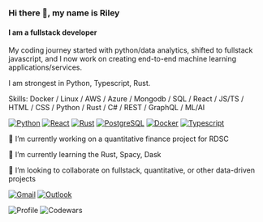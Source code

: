 ### Hi there 👋, my name is Riley
#### I am a fullstack developer

My coding journey started with python/data analytics, shifted to fullstack javascript, and I now work on creating end-to-end machine learning applications/services.

I am strongest in Python, Typescript, Rust.

Skills: Docker / Linux / AWS / Azure / Mongodb / SQL /  React / JS/TS / HTML / CSS / Python / Rust / C# / REST / GraphQL / ML/AI

[![Python](https://img.shields.io/badge/Python-3776AB?style=for-the-badge&logo=python&logoColor=white)](www.python.org)
[![React](https://img.shields.io/badge/React-20232A?style=for-the-badge&logo=react&logoColor=61DAFB)](reactjs.org)
[![Rust](https://img.shields.io/badge/Rust-000000?style=for-the-badge&logo=rust&logoColor=white)](https://www.rust-lang.org/)
[![PostgreSQL](https://img.shields.io/badge/PostgreSQL-316192?style=for-the-badge&logo=postgresql&logoColor=white)](https://www.postgresql.org/)
[![Docker](https://img.shields.io/badge/Docker-2CA5E0?style=for-the-badge&logo=docker&logoColor=white)](https://www.docker.com/)
[![Typescript](https://img.shields.io/badge/TypeScript-007ACC?style=for-the-badge&logo=typescript&logoColor=white)](https://www.typescriptlang.org/)


🔭 I’m currently working on a quantitative finance project for RDSC

🌱 I’m currently learning the Rust, Spacy, Dask

👯 I’m looking to collaborate on fullstack, quantitative, or other data-driven projects


[![Gmail](https://img.shields.io/badge/Gmail-D14836?style=for-the-badge&logo=gmail&logoColor=white)](mailto:rileymshea@gmail.com)
[![Outlook](https://img.shields.io/badge/Microsoft_Outlook-0078D4?style=for-the-badge&logo=microsoft-outlook&logoColor=white)](mailto:rshea5@ur.rochester.edu)



![Profile](https://gpvc.arturio.dev/RileyMShea) ![Codewars](https://www.codewars.com/users/RileyMShea/badges/micro)



